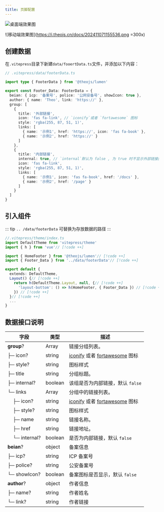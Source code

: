 ```yaml
---
title: 页脚配置
---
```


![桌面端效果图](https://i.theojs.cn/docs/202411071146149.png)

![移动端效果图](https://i.theojs.cn/docs/202411071155536.png =300x)

## 创建数据

在`.vitepress`目录下新建`data/fooertData.ts`文件，并添加以下内容：

```ts
// .vitepress/data/footerData.ts

import type { FooterData } from '@theojs/lumen'

export const Footer_Data: FooterData = {
  beian: { icp: '备案号', police: '公网安备号', showIcon: true },
  author: { name: 'Theo', link: 'https://' },
  group: [
    {
      title: '外部链接',
      icon: 'fas fa-link', // `iconify`或者 `fortawesome` 图标
      style: 'rgba(255, 87, 51, 1)',
      links: [
        { name: '示例1', href: 'https://', icon: 'fas fa-book' },
        { name: '示例2', href: 'https://' }
      ]
    },
    {
      title: '内部链接',
      internal: true, // `internal`默认为 false , 为 true 时不显示外部链接图标
      icon: 'fas fa-link',
      style: 'rgba(255, 87, 51, 1)',
      links: [
        { name: '示例1', icon: 'fas fa-book', href: '/docs' },
        { name: '示例2', href: '/page' }
      ]
    }
  ]
}
```

## 引入组件

::: tip
`.. /data/footerData` 可替换为存放数据的路径
:::

```ts
//.vitepress/theme/index.ts
import DefaultTheme from 'vitepress/theme'
import { h } from 'vue'// [!code ++]

import { HomeFooter } from '@theojs/lumen'// [!code ++]
import { Footer_Data } from '../data/footerData'// [!code ++]

export default {
  extends: DefaultTheme,
  Layout() {// [!code ++]
    return h(DefaultTheme.Layout, null, {// [!code ++]
      'layout-bottom': () => h(HomeFooter, { Footer_Data }) // [!code ++]
    }) // [!code ++]
  }// [!code ++]
  ...
}
```

## 数据接口说明

| 字段                                 | 类型    | 描述                                                                                                                                             |
| ------------------------------------ | ------- | ------------------------------------------------------------------------------------------------------------------------------------------------ |
| **group**?                           | Array   | <Badge type="tip" text="可选" /> 链接分组列表。                                                                                                  |
| ├─ icon?                             | string  | <Badge type="tip" text="可选" /> [iconify](https://icon-sets.iconify.design/) 或者 [fortawesome](https://fontawesome.com/search?o=r&m=free) 图标 |
| ├─ style?                            | string  | <Badge type="tip" text="可选" /> 图标样式                                                                                                        |
| ├─ title                             | string  | 分组标题。                                                                                                                                       |
| ├─ internal?                         | boolean | <Badge type="tip" text="可选" /> 该组是否为内部链接，默认 `false`                                                                                |
| └─ links                             | Array   | 分组中的链接列表。                                                                                                                               |
| &nbsp;&nbsp;&nbsp;&nbsp;├─ icon?     | string  | <Badge type="tip" text="可选" /> [iconify](https://icon-sets.iconify.design/) 或者 [fortawesome](https://fontawesome.com/search?o=r&m=free) 图标 |
| &nbsp;&nbsp;&nbsp;&nbsp;├─ style?    | string  | <Badge type="tip" text="可选" /> 图标样式                                                                                                        |
| &nbsp;&nbsp;&nbsp;&nbsp;├─ name      | string  | 链接名称。                                                                                                                                       |
| &nbsp;&nbsp;&nbsp;&nbsp;├─ href      | string  | 链接地址。                                                                                                                                       |
| &nbsp;&nbsp;&nbsp;&nbsp;└─ internal? | boolean | <Badge type="tip" text="可选" /> 是否为内部链接，默认 `false`                                                                                    |
| **beian**?                           | object  | <Badge type="tip" text="可选" /> 备案信息                                                                                                        |
| ├─ icp?                              | string  | <Badge type="tip" text="可选" /> ICP 备案号                                                                                                      |
| ├─ police?                           | string  | <Badge type="tip" text="可选" /> 公安备案号                                                                                                      |
| └─ showIcon?                         | boolean | <Badge type="tip" text="可选" /> 备案图标是否显示，默认 `false`                                                                                  |
| **author**?                          | object  | <Badge type="tip" text="可选" /> 作者信息                                                                                                        |
| ├─ name?                             | string  | <Badge type="tip" text="可选" /> 作者姓名                                                                                                        |
| └─ link?                             | string  | <Badge type="tip" text="可选" /> 作者链接                                                                                                        |
